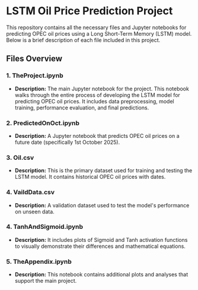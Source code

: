 # LSTM Oil Price Prediction Project

This repository contains all the necessary files and Jupyter notebooks for predicting OPEC oil prices using a Long Short-Term Memory (LSTM) model. Below is a brief description of each file included in this project.

## Files Overview

### 1. **TheProject.ipynb**
   - **Description:** The main Jupyter notebook for the project. This notebook walks through the entire process of developing the LSTM model for predicting OPEC oil prices. It includes data preprocessing, model training, performance evaluation, and final predictions.
### 2. **PredictedOnOct.ipynb**
   - **Description:** A Jupyter notebook that predicts OPEC oil prices on a future date (specifically 1st October 2025). 
### 3. **Oil.csv**
   - **Description:** This is the primary dataset used for training and testing the LSTM model. It contains historical OPEC oil prices with dates.

### 4. **VaildData.csv**
   - **Description:** A validation dataset used to test the model's performance on unseen data. 


### 4. **TanhAndSigmoid.ipynb**
   - **Description:**  It includes plots of Sigmoid and Tanh activation functions to visually demonstrate their differences and mathematical equations.

### 5. **TheAppendix.ipynb**
   - **Description:** This notebook contains additional plots and analyses that support the main project. 






